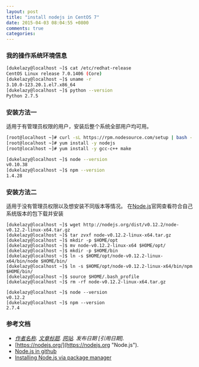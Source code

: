 ```yaml
---
layout: post
title: "install nodejs in CentOS 7"
date: 2015-04-03 08:04:55 +0800
comments: true
categories: 
---
```

### 我的操作系统环境信息 ###
``` bash
[dukelazy@localhost ~]$ cat /etc/redhat-release 
CentOS Linux release 7.0.1406 (Core) 
[dukelazy@localhost ~]$ uname -r
3.10.0-123.20.1.el7.x86_64
[dukelazy@localhost ~]$ python --version
Python 2.7.5
```

### 安装方法一 ###

适用于有管理员权限的用户，安装后整个系统全部用户均可用。
``` bash
[root@localhost ~]# curl -sL https://rpm.nodesource.com/setup | bash -
[root@localhost ~]# yum install -y nodejs
[root@localhost ~]# yum install -y gcc-c++ make
```

``` bash
[dukelazy@localhost ~]$ node --version
v0.10.38
[dukelazy@localhost ~]$ npm --version
1.4.28
```

### 安装方法二 ###

适用于没有管理员权限以及想安装不同版本等情况。
在[Node.js](https://nodejs.org/download/ "Node.js")官网查看符合自己系统版本的包下载并安装
```
[dukelazy@localhost ~]$ wget http://nodejs.org/dist/v0.12.2/node-v0.12.2-linux-x64.tar.gz
[dukelazy@localhost ~]$ tar zvxf node-v0.12.2-linux-x64.tar.gz
[dukelazy@localhost ~]$ mkdir -p $HOME/opt
[dukelazy@localhost ~]$ mv node-v0.12.2-linux-x64 $HOME/opt/
[dukelazy@localhost ~]$ mkdir -p $HOME/bin
[dukelazy@localhost ~]$ ln -s $HOME/opt/node-v0.12.2-linux-x64/bin/node $HOME/bin/
[dukelazy@localhost ~]$ ln -s $HOME/opt/node-v0.12.2-linux-x64/bin/npm $HOME/bin/
[dukelazy@localhost ~]$ source $HOME/.bash_profile
[dukelazy@localhost ~]$ rm -rf node-v0.12.2-linux-x64.tar.gz
```

```
[dukelazy@localhost ~]$ node --version
v0.12.2
[dukelazy@localhost ~]$ npm --version
2.7.4
```
### 参考文档 ###
- *[作者名称](个人主页URL "作者名称"). [文章标题](文章URL "文章标题"). [网站](网站首页url "网站名称"). 发布日期 [引用日期].*
- [https://nodejs.org/](https://nodejs.org "Node.js").
- [Node.js in github](https://github.com/joyent/node "Node.js Git Repository")
- [Installing Node.js via package manager](https://github.com/joyent/node/wiki/Installing-Node.js-via-package-manager "Installing Node.js via package manager")


